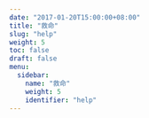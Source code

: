 ```yaml
---
date: "2017-01-20T15:00:00+08:00"
title: "救命"
slug: "help"
weight: 5
toc: false
draft: false
menu:
  sidebar:
    name: "救命"
    weight: 5
    identifier: "help"
---
```

